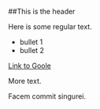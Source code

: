 ##This is the header

Here is some regular text.

* bullet 1
* bullet 2

[Link to Goole](https://www.google.com)

More text.

Facem commit singurei.